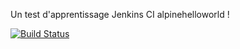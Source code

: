 Un test d'apprentissage Jenkins CI alpinehelloworld !

[![Build Status](http://192.168.56.10:8080/job/deployment/badge/icon)](http://192.168.56.10:8080/job/deployment/)

